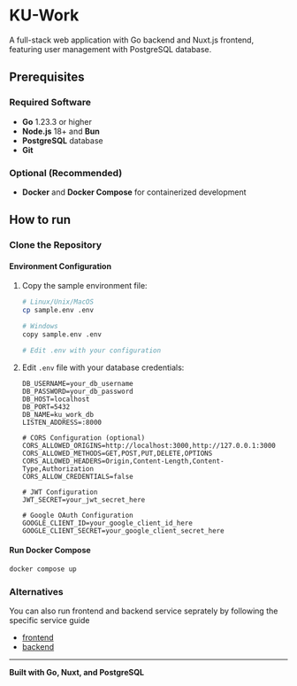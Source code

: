 # KU-Work

A full-stack web application with Go backend and Nuxt.js frontend, featuring user management with PostgreSQL database.

## Prerequisites

### Required Software
- **Go** 1.23.3 or higher
- **Node.js** 18+ and **Bun**
- **PostgreSQL** database
- **Git**

### Optional (Recommended)
- **Docker** and **Docker Compose** for containerized development

## How to run

### Clone the Repository

#### Environment Configuration
1. Copy the sample environment file:
   ```bash
   # Linux/Unix/MacOS
   cp sample.env .env
   
   # Windows
   copy sample.env .env
   
   # Edit .env with your configuration
   ```

2. Edit `.env` file with your database credentials:
   ```env
   DB_USERNAME=your_db_username
   DB_PASSWORD=your_db_password
   DB_HOST=localhost
   DB_PORT=5432
   DB_NAME=ku_work_db
   LISTEN_ADDRESS=:8000
   
   # CORS Configuration (optional)
   CORS_ALLOWED_ORIGINS=http://localhost:3000,http://127.0.0.1:3000
   CORS_ALLOWED_METHODS=GET,POST,PUT,DELETE,OPTIONS
   CORS_ALLOWED_HEADERS=Origin,Content-Length,Content-Type,Authorization
   CORS_ALLOW_CREDENTIALS=false
   
   # JWT Configuration
   JWT_SECRET=your_jwt_secret_here
   
   # Google OAuth Configuration
   GOOGLE_CLIENT_ID=your_google_client_id_here
   GOOGLE_CLIENT_SECRET=your_google_client_secret_here
   
   ```

#### Run Docker Compose
```bash
docker compose up
```


### Alternatives
You can also run frontend and backend service seprately by following the specific service guide
- [frontend](./frontend/README.md)
- [backend](./backend/README.md)

---

**Built with Go, Nuxt, and PostgreSQL**